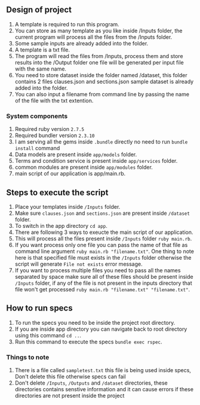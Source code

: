 
## Design of project

1. A template is required to run this program.
2. You can store as many template as you like inside /Inputs folder, the current program will process all the files from the /Inputs folder.
3. Some sample inputs are already added into the folder.
4. A template is a txt file.
5. The program will read the files from /Inputs, process them and store results into the /Output folder one file will be generated per input file with the same name.
6. You need to store dataset inside the folder named /dataset, this folder contains 2 files clauses.json and sections.json sample dataset is already added into the folder.
7. You can also input a filename from command line by passing the name of the file with the txt extention.

### System components
  1. Required ruby version ```2.7.5```
  2. Required bundler version ```2.3.10```
  3. I am serving all the gems inside `.bundle` directly no need to run `bundle install` command
  4. Data models are present inside ```app/models``` folder.
  5. Terms and condition service is present inside ```app/services``` folder.
  6. common modules are present inside ```app/modules``` folder.
  7. main script of our application is app/main.rb.

## Steps to execute the script

1. Place your templates inside ```/Inputs``` folder.
2. Make sure `clauses.json` and `sections.json` are present inside ```/dataset``` folder.
3. To switch in the app directory ```cd app```.
4. There are following 3 ways to exeucte the main script of our application.
5. This will process all the files present inside `/Inputs` folder ```ruby main.rb```.
6. If you want process only one file you can pass the name of that file as command line argument ```ruby main.rb "filename.txt"```. One thing to note here is that specified file must exists in the `/Inputs` folder otherwise the script will generate `File not exists` error message.
7. If you want to process multiple files you need to pass all the names separated by space make sure all of these files should be present inside `/Inputs` folder, if any of the file is not present in the inputs directory that file won't get processed  ```ruby main.rb "filename.txt" "filename.txt"```.

## How to run specs

1. To run the specs you need to be inside the project root directory.
2. If you are inside app directory you can navigate back to root directory using this command `cd ..`.
3. Run this command to execute the specs ```bundle exec rspec```.

### Things to note

1. There is a file called `sampletest.txt` this file is being used inside specs, Don't delete this file otherwise specs can fail
2. Don't delete `/Inputs`, `/Outputs` and `/dataset` directories, these directories contains senstive information and it can cause errors if these directories are not present inside the project

